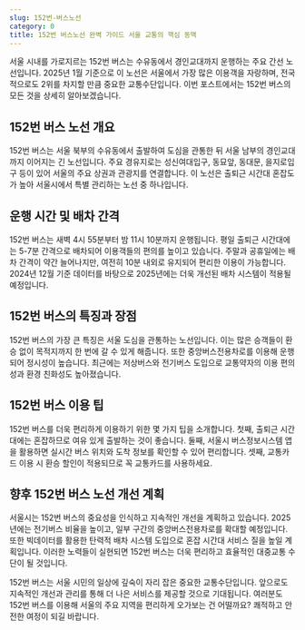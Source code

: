 ```yaml
---
slug: 152번-버스노선
category: 0
title: 152번 버스노선 완벽 가이드 서울 교통의 핵심 동맥
---
```


서울 시내를 가로지르는 152번 버스는 수유동에서 경인교대까지 운행하는 주요 간선 노선입니다. 2025년 1월 기준으로 이 노선은 서울에서 가장 많은 이용객을 자랑하며, 전국적으로도 2위를 차지할 만큼 중요한 교통수단입니다. 이번 포스트에서는 152번 버스의 모든 것을 상세히 알아보겠습니다.

## 152번 버스 노선 개요

152번 버스는 서울 북부의 수유동에서 출발하여 도심을 관통한 뒤 서울 남부의 경인교대까지 이어지는 긴 노선입니다. 주요 경유지로는 성신여대입구, 동묘앞, 동대문, 을지로입구 등이 있어 서울의 주요 상권과 관광지를 연결합니다. 이 노선은 출퇴근 시간대 혼잡도가 높아 서울시에서 특별 관리하는 노선 중 하나입니다.

## 운행 시간 및 배차 간격

152번 버스는 새벽 4시 55분부터 밤 11시 10분까지 운행됩니다. 평일 출퇴근 시간대에는 5-7분 간격으로 배차되어 이용객들의 편의를 높이고 있습니다. 주말과 공휴일에는 배차 간격이 약간 늘어나지만, 여전히 10분 내외로 유지되어 편리한 이용이 가능합니다. 2024년 12월 기준 데이터를 바탕으로 2025년에는 더욱 개선된 배차 시스템이 적용될 예정입니다.

## 152번 버스의 특징과 장점

152번 버스의 가장 큰 특징은 서울 도심을 관통하는 노선입니다. 이는 많은 승객들이 환승 없이 목적지까지 한 번에 갈 수 있게 해줍니다. 또한 중앙버스전용차로를 이용해 운행되어 정시성이 높습니다. 최근에는 저상버스와 전기버스 도입으로 교통약자의 이용 편의성과 환경 친화성도 높아졌습니다.

## 152번 버스 이용 팁

152번 버스를 더욱 편리하게 이용하기 위한 몇 가지 팁을 소개합니다. 첫째, 출퇴근 시간대에는 혼잡하므로 여유 있게 출발하는 것이 좋습니다. 둘째, 서울시 버스정보시스템 앱을 활용하면 실시간 버스 위치와 도착 정보를 확인할 수 있어 편리합니다. 셋째, 교통카드 이용 시 환승 할인이 적용되므로 꼭 교통카드를 사용하세요.

## 향후 152번 버스 노선 개선 계획

서울시는 152번 버스의 중요성을 인식하고 지속적인 개선을 계획하고 있습니다. 2025년에는 전기버스 비율을 높이고, 일부 구간의 중앙버스전용차로를 확대할 예정입니다. 또한 빅데이터를 활용한 탄력적 배차 시스템 도입으로 혼잡 시간대 서비스 질을 높일 계획입니다. 이러한 노력들이 실현되면 152번 버스는 더욱 편리하고 효율적인 대중교통 수단이 될 것입니다.

152번 버스는 서울 시민의 일상에 깊숙이 자리 잡은 중요한 교통수단입니다. 앞으로도 지속적인 개선과 관리를 통해 더 나은 서비스를 제공할 것으로 기대됩니다. 여러분도 152번 버스를 이용해 서울의 주요 지역을 편리하게 오가보는 건 어떨까요? 쾌적하고 안전한 여정이 되길 바랍니다.